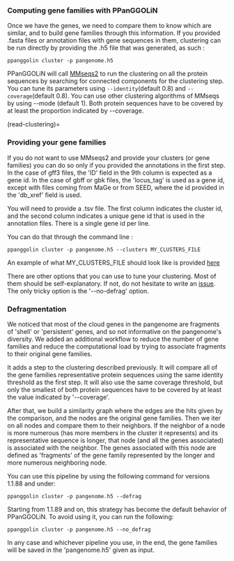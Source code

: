 
### Computing gene families with PPanGGOLiN

Once we have the genes, we need to compare them to know which are similar, and to build gene families through this information. 
If you provided .fasta files or annotation files with gene sequences in them, clustering can be run directly by providing the .h5 file that was generated, as such : 

`ppanggolin cluster -p pangenome.h5`

PPanGGOLiN will call [MMseqs2](https://github.com/soedinglab/MMseqs2) to run the clustering on all the protein sequences by searching for connected components for the clustering step. You can tune its parameters using `--identity`(default 0.8) and `--coverage`(default 0.8). You can use other clustering algorithms of MMseqs by using --mode (default 1). Both protein sequences have to be covered by at least the proportion indicated by --coverage.

(read-clustering)=
### Providing your gene families

If you do not want to use MMseqs2 and provide your clusters (or gene families) you can do so only if you provided the annotations in the first step. In the case of gff3 files, the 'ID' field in the 9th column is expected as a gene id. In the case of gbff or gbk files, the 'locus_tag' is used as a gene id, except with files coming from MaGe or from SEED, where the id provided in the 'db_xref' field is used.

You will need to provide a .tsv file. The first column indicates the cluster id, and the second column indicates a unique gene id that is used in the annotation files. There is a single gene id per line.

You can do that through the command line : 

`ppanggolin cluster -p pangenome.h5 --clusters MY_CLUSTERS_FILE`

An example of what MY_CLUSTERS_FILE should look like is provided [here](https://github.com/labgem/PPanGGOLiN/blob/master/testingDataset/clusters.tsv)

There are other options that you can use to tune your clustering. Most of them should be self-explanatory. If not, do not hesitate to write an [issue](https://github.com/labgem/PPanGGOLiN/issues). The only tricky option is the '--no-defrag' option. 

### Defragmentation

We noticed that most of the cloud genes in the pangenome are fragments of 'shell' or 'persistent' genes, and so not informative on the pangenome's diversity. We added an additional workflow to reduce the number of gene families and reduce the computational load by trying to associate fragments to their original gene families.

It adds a step to the clustering described previously. It will compare all of the gene families representative protein sequences using the same identity threshold as the first step. It will also use the same coverage threshold, but only the smallest of both protein sequences have to be covered by at least the value indicated by '--coverage'.

After that, we build a similarity graph where the edges are the hits given by the comparison, and the nodes are the original gene families. Then we iter on all nodes and compare them to their neighbors. If the neighbor of a node is more numerous (has more members in the cluster it represents) and its representative sequence is longer, that node (and all the genes associated) is associated with the neighbor. The genes associated with this node are defined as 'fragments' of the gene family represented by the longer and more numerous neighboring node.

You can use this pipeline by using the following command for versions 1.1.88 and under: 

`ppanggolin cluster -p pangenome.h5 --defrag`

Starting from 1.1.89 and on, this strategy has become the default behavior of PPanGGOLiN. To avoid using it, you can run the following:

`ppanggolin cluster -p pangenome.h5 --no_defrag`

In any case and whichever pipeline you use, in the end, the gene families will be saved in the 'pangenome.h5' given as input.